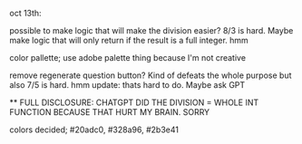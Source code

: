 oct 13th:

possible to make logic that will make the division easier? 8/3 is hard.
Maybe make logic that will only return if the result is a full integer. hmm

color pallette; use adobe palette thing because I'm not creative

remove regenerate question button? Kind of defeats the whole purpose but also 7/5 is hard. hmm
update: thats hard to do. Maybe ask GPT

\*\* FULL DISCLOSURE: CHATGPT DID THE DIVISION = WHOLE INT FUNCTION BECAUSE THAT HURT MY BRAIN. SORRY

colors decided;
#20adc0, #328a96, #2b3e41
